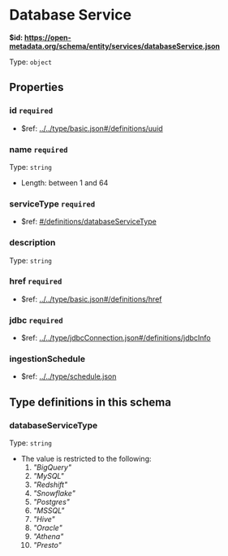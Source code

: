 # Database Service

<b id="https/open-metadata.org/schema/entity/services/databaseservice.json">&#36;id: https://open-metadata.org/schema/entity/services/databaseService.json </b>

Type: `object`

## Properties
### id `required`
 - &#36;ref: [../../type/basic.json#/definitions/uuid](../types/basic.md#uuid)
### name `required`
Type: `string`

 - Length: between 1 and 64
### serviceType `required`
 - &#36;ref: [#/definitions/databaseServiceType](#databaseservicetype)
### description
Type: `string`

### href `required`
 - &#36;ref: [../../type/basic.json#/definitions/href](../types/basic.md#href)
### jdbc `required`
 - &#36;ref: [../../type/jdbcConnection.json#/definitions/jdbcInfo](../types/jdbcconnection.md#jdbcinfo)
### ingestionSchedule
 - &#36;ref: [../../type/schedule.json](../types/schedule.md)


## Type definitions in this schema
### databaseServiceType

Type: `string`

 - The value is restricted to the following: 
	 1. _"BigQuery"_
	 2. _"MySQL"_
	 3. _"Redshift"_
	 4. _"Snowflake"_
	 5. _"Postgres"_
	 6. _"MSSQL"_
	 7. _"Hive"_
	 8. _"Oracle"_
	 9. _"Athena"_
	 10. _"Presto"_


